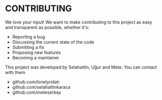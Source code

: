 # CONTRIBUTING
We love your input! We want to make contributing to this project as easy and transparent as possible, whether it's:
<ul>
    <li>Reporting a bug</li>
    <li>Discussing the current state of the code</li>
    <li>Submitting a fix</li>
    <li>Proposing new features</li>
    <li>Becoming a maintainer</li>
</ul>

This project was developed by Selahattin, Uğur and Mete.
You can contact with them 
<ul>
    <li>github.com/lonelyridah</li>
    <li>github.com/selahattinkaraca</li>
    <li>github.com/meteserbay</li>
</ul>
